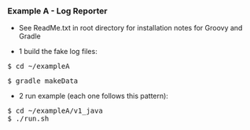 
### Example A - Log Reporter

* See ReadMe.txt in root directory for installation notes for Groovy and Gradle

* 1 build the fake log files:

<pre>$ cd ~/exampleA</pre>
<pre>$ gradle makeData</pre>

* 2 run example (each one follows this pattern):

<pre>
$ cd ~/exampleA/v1_java
$ ./run.sh
</pre>

